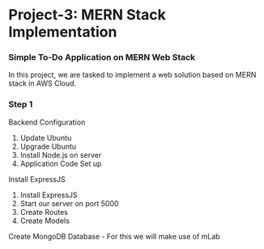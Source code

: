 # Project-3: MERN Stack Implementation

### Simple To-Do Application on MERN Web Stack

In this project, we are tasked to implement a web solution based on MERN stack in AWS Cloud.

### Step 1 

Backend Configuration

1. Update Ubuntu
2. Upgrade Ubuntu
3. Install Node.js on server
4. Application Code Set up

Install ExpressJS

1. Install ExpressJS
2. Start our server on port 5000
3. Create Routes
4. Create Models

Create MongoDB Database - For this we will make use of mLab




